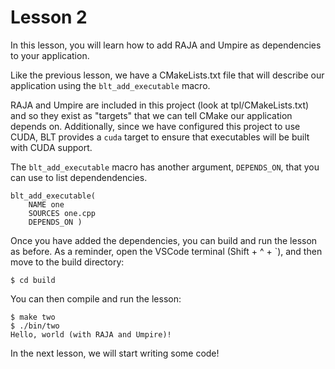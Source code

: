 # Lesson 2

In this lesson, you will learn how to add RAJA and Umpire as dependencies 
to your application.

Like the previous lesson, we have a CMakeLists.txt file that will describe our
application using the `blt_add_executable` macro.

RAJA and Umpire are included in this project (look at tpl/CMakeLists.txt) and so
they exist as "targets" that we can tell CMake our application depends on.
Additionally, since we have configured this project to use CUDA, BLT provides a
`cuda` target to ensure that executables will be built with CUDA support.

The `blt_add_executable` macro has another argument, `DEPENDS_ON`, that you can
use to list dependendencies.

```
blt_add_executable(
    NAME one
    SOURCES one.cpp
    DEPENDS_ON )
```

Once you have added the dependencies, you can build and run the lesson as
before. As a reminder, open the VSCode terminal (Shift + ^ + `), and then 
move to the build directory: 

```
$ cd build
``` 

You can then compile and run the lesson:

```
$ make two
$ ./bin/two
Hello, world (with RAJA and Umpire)!
```

In the next lesson, we will start writing some code!
